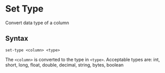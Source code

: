 # Set Type

Convert data type of a column 

## Syntax
```
set-type <column> <type>
```
The `<column>` is converted to the type in `<type>`.
Acceptable types are: int, short, long, float, double, decimal, string, bytes, boolean
